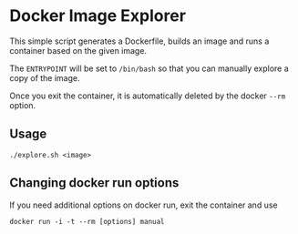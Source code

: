 # Docker Image Explorer

This simple script generates a Dockerfile, builds an image and runs a container based on the given image.

The `ENTRYPOINT` will be set to `/bin/bash` so that you can manually explore a copy of the image.

Once you exit the container, it is automatically deleted by the docker `--rm` option.

## Usage

```
./explore.sh <image>
```

## Changing docker run options

If you need additional options on docker run, exit the container and use

```
docker run -i -t --rm [options] manual
```

